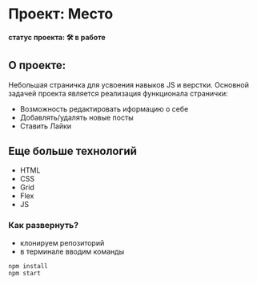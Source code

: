 # Проект: Место
#### статус проекта: :hammer_and_wrench: в работе  
## О проекте:
Небольшая страничка для усвоения навыков JS и верстки. 
Основной задачей проекта является реализация функционала странички:

* Возможность редактировать иформацию о себе 
* Добавлять/удалять новые посты
* Ставить Лайки

## Еще больше технологий

* HTML
* CSS
* Grid
* Flex
* JS

### Как развернуть?
- клонируем репозиторий
- в терминале вводим команды 
 ```
npm install
npm start
 ```